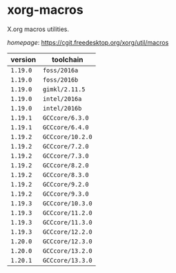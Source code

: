# xorg-macros

X.org macros utilities.

*homepage*: <https://cgit.freedesktop.org/xorg/util/macros>

version | toolchain
--------|----------
``1.19.0`` | ``foss/2016a``
``1.19.0`` | ``foss/2016b``
``1.19.0`` | ``gimkl/2.11.5``
``1.19.0`` | ``intel/2016a``
``1.19.0`` | ``intel/2016b``
``1.19.1`` | ``GCCcore/6.3.0``
``1.19.1`` | ``GCCcore/6.4.0``
``1.19.2`` | ``GCCcore/10.2.0``
``1.19.2`` | ``GCCcore/7.2.0``
``1.19.2`` | ``GCCcore/7.3.0``
``1.19.2`` | ``GCCcore/8.2.0``
``1.19.2`` | ``GCCcore/8.3.0``
``1.19.2`` | ``GCCcore/9.2.0``
``1.19.2`` | ``GCCcore/9.3.0``
``1.19.3`` | ``GCCcore/10.3.0``
``1.19.3`` | ``GCCcore/11.2.0``
``1.19.3`` | ``GCCcore/11.3.0``
``1.19.3`` | ``GCCcore/12.2.0``
``1.20.0`` | ``GCCcore/12.3.0``
``1.20.0`` | ``GCCcore/13.2.0``
``1.20.1`` | ``GCCcore/13.3.0``
